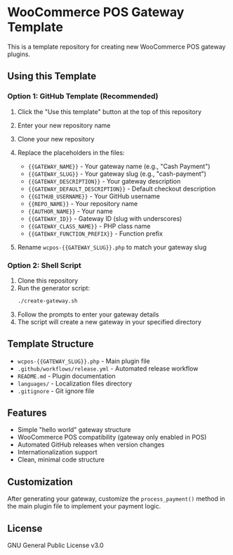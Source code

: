# WooCommerce POS Gateway Template

This is a template repository for creating new WooCommerce POS gateway plugins.

## Using this Template

### Option 1: GitHub Template (Recommended)

1. Click the "Use this template" button at the top of this repository
2. Enter your new repository name
3. Clone your new repository
4. Replace the placeholders in the files:
   - `{{GATEWAY_NAME}}` - Your gateway name (e.g., "Cash Payment")
   - `{{GATEWAY_SLUG}}` - Your gateway slug (e.g., "cash-payment")
   - `{{GATEWAY_DESCRIPTION}}` - Your gateway description
   - `{{GATEWAY_DEFAULT_DESCRIPTION}}` - Default checkout description
   - `{{GITHUB_USERNAME}}` - Your GitHub username
   - `{{REPO_NAME}}` - Your repository name
   - `{{AUTHOR_NAME}}` - Your name
   - `{{GATEWAY_ID}}` - Gateway ID (slug with underscores)
   - `{{GATEWAY_CLASS_NAME}}` - PHP class name
   - `{{GATEWAY_FUNCTION_PREFIX}}` - Function prefix

5. Rename `wcpos-{{GATEWAY_SLUG}}.php` to match your gateway slug

### Option 2: Shell Script

1. Clone this repository
2. Run the generator script:
   ```bash
   ./create-gateway.sh
   ```
3. Follow the prompts to enter your gateway details
4. The script will create a new gateway in your specified directory

## Template Structure

- `wcpos-{{GATEWAY_SLUG}}.php` - Main plugin file
- `.github/workflows/release.yml` - Automated release workflow
- `README.md` - Plugin documentation
- `languages/` - Localization files directory
- `.gitignore` - Git ignore file

## Features

- Simple "hello world" gateway structure
- WooCommerce POS compatibility (gateway only enabled in POS)
- Automated GitHub releases when version changes
- Internationalization support
- Clean, minimal code structure

## Customization

After generating your gateway, customize the `process_payment()` method in the main plugin file to implement your payment logic.

## License

GNU General Public License v3.0

